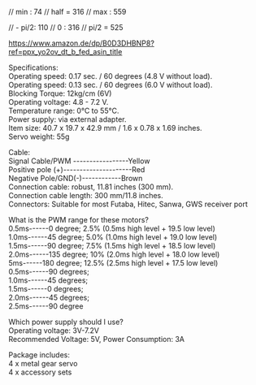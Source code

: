 

// min : 74
// half = 316
// max : 559

// - pi/2: 110
// 0 : 316
// pi/2 = 525

https://www.amazon.de/dp/B0D3DHBNP8?ref=ppx_yo2ov_dt_b_fed_asin_title

Specifications:  
Operating speed: 0.17 sec. / 60 degrees (4.8 V without load).  
Operating speed: 0.13 sec. / 60 degrees (6.0 V without load).  
Blocking Torque: 12kg/cm (6V)  
Operating voltage: 4.8 - 7.2 V.  
Temperature range: 0°C to 55°C.  
Power supply: via external adapter.  
Item size: 40.7 x 19.7 x 42.9 mm / 1.6 x 0.78 x 1.69 inches.  
Servo weight: 55g  
  
Cable:  
Signal Cable/PWM -----------------Yellow  
Positive pole (+)---------------------Red  
Negative Pole/GND(-)------------Brown  
Connection cable: robust, 11.81 inches (300 mm).  
Connection cable length: 300 mm/11.8 inches.  
Connectors: Suitable for most Futaba, Hitec, Sanwa, GWS receiver port  
  
What is the PWM range for these motors?  
0.5ms------0 degree; 2.5% (0.5ms high level + 19.5 low level)  
1.0ms------45 degree; 5.0% (1.0ms high level + 19.0 low level)  
1.5ms------90 degree; 7.5% (1.5ms high level + 18.5 low level)  
2.0ms------135 degree; 10% (2.0ms high level + 18.0 low level)  
5ms------180 degree; 12.5% (2.5ms high level + 17.5 low level)  
0.5ms------90 degrees;  
1.0ms------45 degrees;  
1.5ms------0 degrees;  
2.0ms------45 degrees;  
2.5ms------90 degree  
  
Which power supply should I use?  
Operating voltage: 3V-7.2V  
Recommended Voltage: 5V, Power Consumption: 3A  
  
Package includes:  
4 x metal gear servo  
4 x accessory sets
